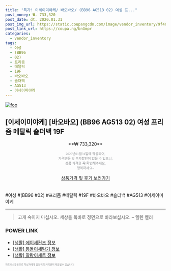 ```yaml
--- 
title: "특가! 이세이미야케/ 바오바오/ (BB96 AG513 02) 여성 프..." 
post_money: ₩. 733,320 
post_date: dt. 2020.01.31 
post_img_url: https://static.coupangcdn.com/image/vendor_inventory/9f40/7c23b89db7c37f9e77b01723b485a4f6d6063b90479e478cc2ec605df307.jpg 
post_link_url: https://coupa.ng/bnGmpr 
categories: 
  - vendor_inventory 
tags: 
  - 여성 
  - (BB96 
  - 02) 
  - 프리즘 
  - 메탈릭 
  - 19F 
  - 바오바오 
  - 숄더백 
  - AG513 
  - 이세이미야케 
--- 
```

[![foo](https://static.coupangcdn.com/image/vendor_inventory/9f40/7c23b89db7c37f9e77b01723b485a4f6d6063b90479e478cc2ec605df307.jpg)](https://coupa.ng/bnGmpr) 

## [이세이미야케] [바오바오] (BB96 AG513 02) 여성 프리즘 메탈릭 숄더백 19F 
<p style="text-align: center;">**₩ 733,320**</p> 
<p style="text-align: center;"><span style="color: #898c8f; font-family: Georgia,Times,serif; font-size: 0.75em;">2020년01월31일에 작성되어, <br>가격변동 및 추가할인이 있을 수 있으니,<br> 상품 가격을 꼭!확인해주세요.<br>행복하세요~</span> 
</p>	 
<div markdown="0" style="text-align: center;"><a href="https://coupa.ng/bnGmpr" class="btn btn--success">상품가격 및 후기 보러가기</a></div> 
<br><br> 
  #여성 #(BB96 #02) #프리즘 #메탈릭 #19F #바오바오 #숄더백 #AG513 #이세이미야케 
<hr> 

> 고개 숙이지 마십시오. 세상을 똑바로 정면으로 바라보십시오. – 헬렌 켈러 


### POWER LINK

* <a href="https://blog.naver.com/sakai111/221758420716" target="_blank"> [생활] 에이세컨즈 정보 </a>
* <a href="https://blog.naver.com/sakai111/221756881673" target="_blank"> [생활] 통돌이세탁기 정보 </a>
* <a href="https://blog.naver.com/fasyy4321/221761438491" target="_blank"> [생활] 딸랑이세트 정보 </a>

<span style="color: #898c8f; font-family: Georgia,Times,serif; font-size: 0.55em;">파트너스활동으로 작성자에게 일정액의 커미션이 제공될수 있습니다.</span> 

